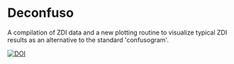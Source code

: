# Deconfuso

A compilation of ZDI data and a new plotting routine to visualize typical ZDI results as an alternative to the standard 'confusogram'.



[![DOI](https://zenodo.org/badge/151443036.svg)](https://zenodo.org/badge/latestdoi/151443036)


